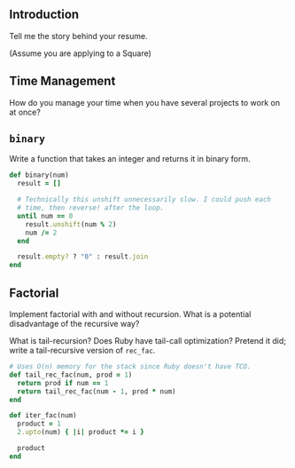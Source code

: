 ## Introduction

Tell me the story behind your resume.

(Assume you are applying to a Square) 

## Time Management

How do you manage your time when you have several projects to work on at once?  

## `binary`

Write a function that takes an integer and returns it in binary form.

```ruby
def binary(num)
  result = []

  # Technically this unshift unnecessarily slow. I could push each
  # time, then reverse! after the loop.
  until num == 0
    result.unshift(num % 2)
    num /= 2
  end

  result.empty? ? "0" : result.join
end
```

## Factorial

Implement factorial with and without recursion. What is a potential
disadvantage of the recursive way?

What is tail-recursion? Does Ruby have tail-call optimization? Pretend
it did; write a tail-recursive version of `rec_fac`.

```ruby
# Uses O(n) memory for the stack since Ruby doesn't have TCO.
def tail_rec_fac(num, prod = 1)
  return prod if num == 1
  return tail_rec_fac(num - 1, prod * num)
end

def iter_fac(num)
  product = 1
  2.upto(num) { |i| product *= i }

  product
end
```
